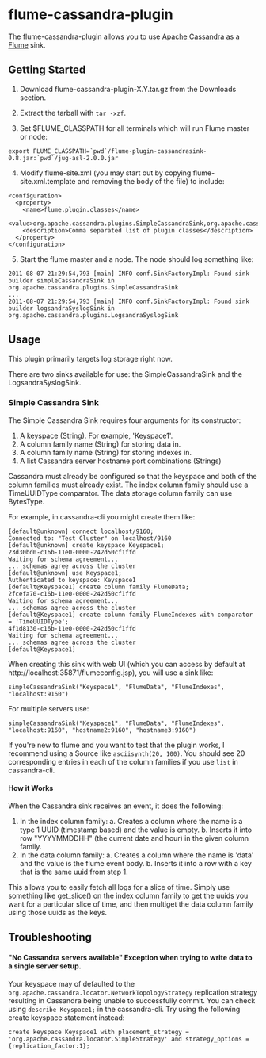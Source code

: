 flume-cassandra-plugin
======================

The flume-cassandra-plugin allows you to use [Apache Cassandra](http://cassandra.apache.org)
as a [Flume](https://github.com/cloudera/flume) sink.

Getting Started
---------------

1. Download flume-cassandra-plugin-X.Y.tar.gz from the Downloads section.

2. Extract the tarball with `tar -xzf`.

3. Set $FLUME_CLASSPATH for all terminals which will run Flume master or node:

~~~~~~ {bash}
export FLUME_CLASSPATH=`pwd`/flume-plugin-cassandrasink-0.8.jar:`pwd`/jug-asl-2.0.0.jar
~~~~~~

4. Modify flume-site.xml (you may start out by copying
flume-site.xml.template and removing the body of the file) to include:

~~~~~~ {xml}
<configuration>
  <property>
    <name>flume.plugin.classes</name>
    <value>org.apache.cassandra.plugins.SimpleCassandraSink,org.apache.cassandra.plugins.LogsandraSyslogSink</value>
    <description>Comma separated list of plugin classes</description>
  </property>
</configuration>
~~~~~~

5. Start the flume master and a node.  The node should log something like:

~~~~~~
2011-08-07 21:29:54,793 [main] INFO conf.SinkFactoryImpl: Found sink builder simpleCassandraSink in org.apache.cassandra.plugins.SimpleCassandraSink
...
2011-08-07 21:29:54,793 [main] INFO conf.SinkFactoryImpl: Found sink builder logsandraSyslogSink in org.apache.cassandra.plugins.LogsandraSyslogSink
~~~~~~

Usage
-----

This plugin primarily targets log storage right now.

There are two sinks available for use: the SimpleCassandraSink and
the LogsandraSyslogSink.

### Simple Cassandra Sink

The Simple Cassandra Sink requires four arguments for its constructor:

1. A keyspace (String).  For example, 'Keyspace1'.
2. A column family name (String) for storing data in.
3. A column family name (String) for storing indexes in.
4. A list Cassandra server hostname:port combinations (Strings)

Cassandra must already be configured so that the keyspace and both of the
column families must already exist. The index column family should use
a TimeUUIDType comparator. The data storage column family can use BytesType.

For example, in cassandra-cli you might create them like:

~~~~~~
[default@unknown] connect localhost/9160;
Connected to: "Test Cluster" on localhost/9160
[default@unknown] create keyspace Keyspace1;
23d30bd0-c16b-11e0-0000-242d50cf1ffd
Waiting for schema agreement...
... schemas agree across the cluster
[default@unknown] use Keyspace1;
Authenticated to keyspace: Keyspace1
[default@Keyspace1] create column family FlumeData;
2fcefa70-c16b-11e0-0000-242d50cf1ffd
Waiting for schema agreement...
... schemas agree across the cluster
[default@Keyspace1] create column family FlumeIndexes with comparator = 'TimeUUIDType';
4f1d8130-c16b-11e0-0000-242d50cf1ffd
Waiting for schema agreement...
... schemas agree across the cluster
[default@Keyspace1] 
~~~~~~

When creating this sink with web UI (which you can access by default at 
http://localhost:35871/flumeconfig.jsp), you will use a sink like:

`simpleCassandraSink("Keyspace1", "FlumeData", "FlumeIndexes", "localhost:9160")`

For multiple servers use:

`simpleCassandraSink("Keyspace1", "FlumeData", "FlumeIndexes", "localhost:9160", "hostname2:9160", "hostname3:9160")`

If you're new to flume and you want to test that the plugin works, I recommend
using a Source like `asciisynth(20, 100)`. You should see 20 corresponding entries
in each of the column families if you use `list` in cassandra-cli.


#### How it Works

When the Cassandra sink receives an event, it does the following:

1. In the index column family:
    a. Creates a column where the name is a type 1 UUID (timestamp based) and the value is empty.
    b. Inserts it into row "YYYYMMDDHH" (the current date and hour) in the given column family.
2. In the data column family:
    a. Creates a column where the name is 'data' and the value is the flume event body.
    b. Inserts it into a row with a key that is the same uuid from step 1.

This allows you to easily fetch all logs for a slice of time. Simply use
something like get_slice() on the index column family to get the uuids you
want for a particular slice of time, and then multiget the data column
family using those uuids as the keys.


Troubleshooting
---------------

#### "No Cassandra servers available" Exception when trying to write data to a single server setup.

Your keyspace may of defaulted to the `org.apache.cassandra.locator.NetworkTopologyStrategy` 
replication strategy resulting in Cassandra being unable to successfully commit. You can check 
using `describe Keyspace1;` in the cassandra-cli. Try using the following create keyspace 
statement instead:

`create keyspace Keyspace1 with placement_strategy = 'org.apache.cassandra.locator.SimpleStrategy' and strategy_options = {replication_factor:1};`

